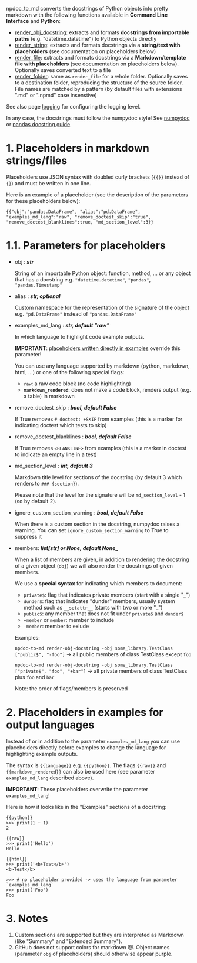 npdoc_to_md converts the docstrings of Python objects into pretty markdown with the following functions available in **Command Line Interface** and **Python**:

* [render_obj_docstring](https://github.com/ThibTrip/npdoc_to_md/wiki/Render-object-docstring): extracts and formats **docstrings from importable paths** (e.g. "datetime.datetime")
  to Python objects directly
* [render_string](https://github.com/ThibTrip/npdoc_to_md/wiki/Render-string): extracts and formats docstrings via a **string/text with placeholders**
  (see documentation on placeholders below)
* [render_file](https://github.com/ThibTrip/npdoc_to_md/wiki/Render-file): extracts and formats docstrings via a **Markdown/template file with placeholders** (see documentation on placeholders below). Optionally saves converted text to a file
* [render_folder](https://github.com/ThibTrip/npdoc_to_md/wiki/Render-folder): same as `render_file` for a whole folder. Optionally saves to a destination folder, reproducing the structure of the source folder.
  File names are matched by a pattern (by default files with extensions ".md" or ".npmd" case insenstive)

See also page [logging](https://github.com/ThibTrip/npdoc_to_md/wiki/Logging) for configuring the logging level.

In any case, the docstrings must follow the numpydoc style! See [numpydoc](https://numpydoc.readthedocs.io/en/latest/format.html) or [pandas docstring guide](https://pandas.pydata.org/docs/development/contributing_docstring.html)

# 1. Placeholders in markdown strings/files

Placeholders use JSON syntax with doubled curly brackets (`{{}}` instead of `{}`) and must be written in one line.

Here is an example of a placeholder (see the description of the parameters for these placeholders below):

`{{"obj":"pandas.DataFrame", "alias":"pd.DataFrame", "examples_md_lang":"raw", "remove_doctest_skip":"true", "remove_doctest_blanklines":true, "md_section_level":3}}`


# 1.1. Parameters for placeholders

* obj : **_str_**

  String of an importable Python object: function, method, ... or any object that has a docstring e.g. `"datetime.datetime"`,
  `"pandas"`, `"pandas.Timestamp"`

* alias : **_str, optional_**

  Custom namespace for the representation of the signature of the object
  e.g. `"pd.DataFrame"` instead of `"pandas.DataFrame"`

* examples_md_lang : **_str, default "raw"_**

  In which language to highlight code example outputs.

  **IMPORTANT**: [placeholders written directly in examples](#2-Placeholders-in-examples-for-output-languages) override this parameter!

  You can use any language supported by markdown (python, markdown, html, ...) or one of the following
  special flags:
  * `raw`: a raw code block (no code highlighting)
  * **`markdown_rendered`**: does not make a code block, renders output (e.g. a table) in markdown


* remove_doctest_skip : **_bool, default False_**

  If True removes `# doctest: +SKIP` from examples (this is a marker for
  indicating doctest which tests to skip)

* remove_doctest_blanklines : **_bool, default False_**

  If True removes `<BLANKLINE>` from examples (this is a marker in doctest
  to indicate an empty line in a test)

* md_section_level : **_int, default 3_**

  Markdown title level for sections of the docstring (by default 3 which renders to `### {section}`).

  Please note that the level for the signature will be `md_section_level` - 1 (so by default 2).

* ignore_custom_section_warning : **_bool, default False_**

  When there is a custom section in the docstring, numpydoc raises a warning.
  You can set `ignore_custom_section_warning` to True to suppress it

* members: **_list[str] or None, default None__**

  When a list of members are given, in addition to rendering the docstring of a given object (`obj`)
  we will also render the docstrings of given members.

  We use a **special syntax** for indicating which members to document:
  * `private$`: flag that indicates private members (start with a single "_")
  * `dunder$`: flag that indicates "dunder" members, usually system method such as `__setattr__` (starts with two or more "_")
  * `public$`: any member that does not fit under `private$` and `dunder$`
  * `+member` or `member`: member to include
  * `-member`: member to exlude

  Examples:

  `npdoc-to-md render-obj-docstring -obj some_library.TestClass ["public$", "-foo"]` -> all public members of class TestClass except `foo`

  `npdoc-to-md render-obj-docstring -obj some_library.TestClass ["private$", "foo", "+bar"]` -> all private members of class TestClass plus `foo` and `bar`

  Note: the order of flags/members is preserved

# 2. Placeholders in examples for output languages

Instead of or in addition to the parameter `examples_md_lang` you can use placeholders directly before examples to change the language
for highlighting example outputs.

The syntax is `{{language}}` e.g. `{{python}}`. The flags `{{raw}}` and `{{markdown_rendered}}` can also be used here (see parameter
`examples_md_lang` described above).

**IMPORTANT**: These placeholders overwrite the parameter `examples_md_lang`!

Here is how it looks like in the "Examples" sections of a docstring:

```
{{python}}
>>> print(1 + 1)
2

{{raw}}
>>> print('Hello')
Hello

{{html}}
>>> print('<b>Test</b>')
<b>Test</b>

>>> # no placeholder provided -> uses the language from parameter `examples_md_lang`
>>> print('Foo')
Foo
```

# 3. Notes

1. Custom sections are supported but they are interpreted as Markdown (like "Summary" and "Extended Summary").
2. GitHub does not support colors for markdown 😿. Object names (parameter `obj` of placeholders) should otherwise appear purple.
